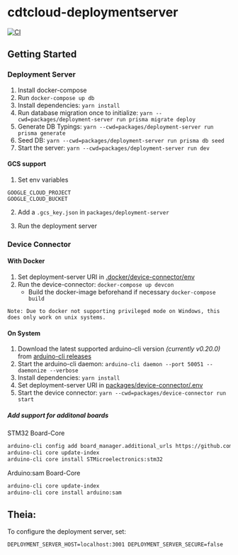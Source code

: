 # cdtcloud-deploymentserver

[![CI](https://github.com/eclipsesource/cdtcloud-deploymentserver/actions/workflows/ci.yaml/badge.svg)](https://github.com/eclipsesource/cdtcloud-deploymentserver/actions/workflows/ci.yaml)

## Getting Started

### Deployment Server

1. Install docker-compose
2. Run `docker-compose up db`
3. Install dependencies: `yarn install`
4. Run database migration once to initialize: `yarn --cwd=packages/deployment-server run prisma migrate deploy`
5. Generate DB Typings: `yarn --cwd=packages/deployment-server run prisma generate`
6. Seed DB: `yarn --cwd=packages/deployment-server run prisma db seed`
7. Start the server: `yarn --cwd=packages/deployment-server run dev`

#### GCS support

1. Set env variables

```
GOOGLE_CLOUD_PROJECT
GOOGLE_CLOUD_BUCKET
```

2. Add a `.gcs_key.json` in `packages/deployment-server`

3. Run the deployment server

### Device Connector

#### With Docker

1. Set deployment-server URI in [.docker/device-connector/env](.docker/device-connector/env)
2. Run the device-connector: `docker-compose up devcon`
   - Build the docker-image beforehand if necessary `docker-compose build`

`Note: Due to docker not supporting privileged mode on Windows, this does only work on unix systems.`

#### On System

1. Download the latest supported arduino-cli version _(currently v0.20.0)_ from [arduino-cli releases](https://github.com/arduino/arduino-cli/releases/tag/0.20.0)
2. Start the arduino-cli daemon: `arduino-cli daemon --port 50051 --daemonize --verbose`
3. Install dependencies: `yarn install`
4. Set deployment-server URI in [packages/device-connector/.env](packages/device-connector/.env)
5. Start the device connector: `yarn --cwd=packages/device-connector run start`

##### Add support for additonal boards

STM32 Board-Core

```bash
arduino-cli config add board_manager.additional_urls https://github.com/stm32duino/BoardManagerFiles/raw/main/package_stmicroelectronics_index.json
arduino-cli core update-index
arduino-cli core install STMicroelectronics:stm32
```

Arduino:sam Board-Core

```bash
arduino-cli core update-index
arduino-cli core install arduino:sam
```

## Theia:

To configure the deployment server, set:

```
DEPLOYMENT_SERVER_HOST=localhost:3001 DEPLOYMENT_SERVER_SECURE=false
```
